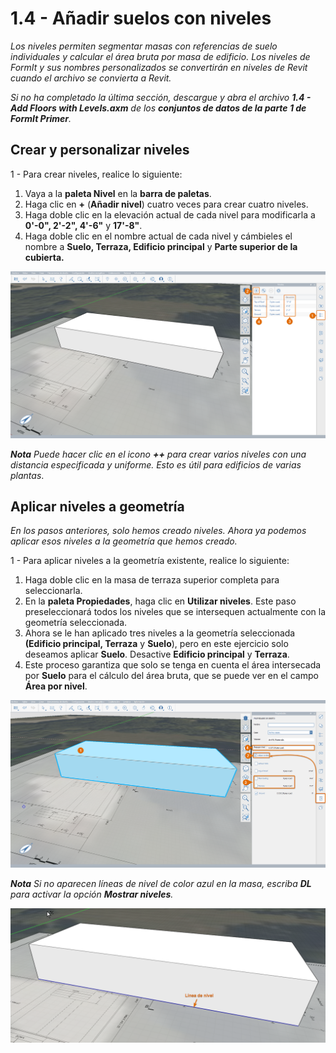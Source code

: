 # 1.4 - Añadir suelos con niveles

_Los niveles permiten segmentar masas con referencias de suelo individuales y calcular el área bruta por masa de edificio. Los niveles de FormIt y sus nombres personalizados se convertirán en niveles de Revit cuando el archivo se convierta a Revit._

_Si no ha completado la última sección, descargue y abra el archivo **1.4 - Add Floors with Levels.axm** de los **conjuntos de datos de la parte 1 de FormIt Primer**._

## **Crear y personalizar niveles**

1 - Para crear niveles, realice lo siguiente:

1. Vaya a la **paleta Nivel** en la **barra de paletas**.
2. Haga clic en **+** (**Añadir nivel**) cuatro veces para crear cuatro niveles.
3. Haga doble clic en la elevación actual de cada nivel para modificarla a **0'-0", 2'-2", 4'-6"** y **17'-8"**.
4. Haga doble clic en el nombre actual de cada nivel y cámbieles el nombre a **Suelo, Terraza, Edificio principal** y **Parte superior de la cubierta.**

![](<../../.gitbook/assets/0 (16) (1).png>)

_**Nota** Puede hacer clic en el icono __**++**__ para crear varios niveles con una distancia especificada y uniforme. Esto es útil para edificios de varias plantas_.

## **Aplicar niveles a geometría**

_En los pasos anteriores, solo hemos creado niveles. Ahora ya podemos aplicar esos niveles a la geometría que hemos creado._

1 - Para aplicar niveles a la geometría existente, realice lo siguiente:

1. Haga doble clic en la masa de terraza superior completa para seleccionarla.
2. En la **paleta Propiedades**, haga clic en **Utilizar niveles**. Este paso preseleccionará todos los niveles que se intersequen actualmente con la geometría seleccionada.
3. Ahora se le han aplicado tres niveles a la geometría seleccionada **(Edificio principal, Terraza** y **Suelo**), pero en este ejercicio solo deseamos aplicar **Suelo**. Desactive **Edificio principal** y **Terraza**.
4. Este proceso garantiza que solo se tenga en cuenta el área intersecada por **Suelo** para el cálculo del área bruta, que se puede ver en el campo **Área por nivel**.

![](<../../.gitbook/assets/1 (4) (1).png>)

_**Nota** Si no aparecen líneas de nivel de color azul en la masa, escriba_ _**DL**_ _para activar la opción_ _**Mostrar niveles**._

![](<../../.gitbook/assets/2 (3) (1).png>)
